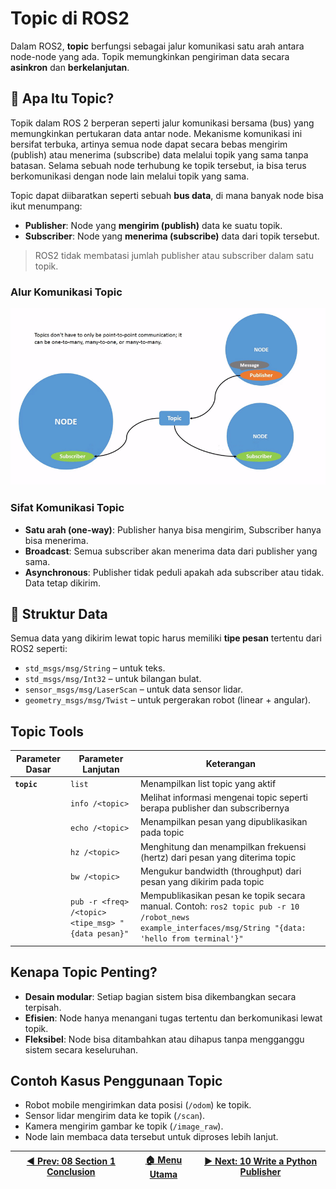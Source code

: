 # Topic di ROS2

Dalam ROS2, **topic** berfungsi sebagai jalur komunikasi satu arah antara node-node yang ada. Topik memungkinkan pengiriman data secara **asinkron** dan **berkelanjutan**.

## 📡 Apa Itu Topic?

Topik dalam ROS 2 berperan seperti jalur komunikasi bersama (bus) yang memungkinkan pertukaran data antar node. Mekanisme komunikasi ini bersifat terbuka, artinya semua node dapat secara bebas mengirim (publish) atau menerima (subscribe) data melalui topik yang sama tanpa batasan. Selama sebuah node terhubung ke topik tersebut, ia bisa terus berkomunikasi dengan node lain melalui topik yang sama.

Topic dapat diibaratkan seperti sebuah **bus data**, di mana banyak node bisa ikut menumpang:

- **Publisher**: Node yang **mengirim (publish)** data ke suatu topik.
- **Subscriber**: Node yang **menerima (subscribe)** data dari topik tersebut.

> ROS2 tidak membatasi jumlah publisher atau subscriber dalam satu topik.

### Alur Komunikasi Topic

![Topic](/assets/topic.gif)

### Sifat Komunikasi Topic

- **Satu arah (one-way)**: Publisher hanya bisa mengirim, Subscriber hanya bisa menerima.
- **Broadcast**: Semua subscriber akan menerima data dari publisher yang sama.
- **Asynchronous**: Publisher tidak peduli apakah ada subscriber atau tidak. Data tetap dikirim.

## 📁 Struktur Data

Semua data yang dikirim lewat topic harus memiliki **tipe pesan** tertentu dari ROS2 seperti:

- `std_msgs/msg/String` – untuk teks.
- `std_msgs/msg/Int32` – untuk bilangan bulat.
- `sensor_msgs/msg/LaserScan` – untuk data sensor lidar.
- `geometry_msgs/msg/Twist` – untuk pergerakan robot (linear + angular).

## Topic Tools

| Parameter Dasar | Parameter Lanjutan                                 | Keterangan                                                                                                                                             |
| --------------- | -------------------------------------------------- | ------------------------------------------------------------------------------------------------------------------------------------------------------ |
| **`topic`**     | `list`                                             | Menampilkan list topic yang aktif                                                                                                                      |
|                 | `info /<topic>`                                    | Melihat informasi mengenai topic seperti berapa publisher dan subscribernya                                                                            |
|                 | `echo /<topic>`                                    | Menampilkan pesan yang dipublikasikan pada topic                                                                                                       |
|                 | `hz /<topic>`                                      | Menghitung dan menampilkan frekuensi (hertz) dari pesan yang diterima topic                                                                            |
|                 | `bw /<topic>`                                      | Mengukur bandwidth (throughput) dari pesan yang dikirim pada topic                                                                                     |
|                 | `pub -r <freq> /<topic> <tipe_msg> "{data pesan}"` | Mempublikasikan pesan ke topik secara manual. Contoh: `ros2 topic pub -r 10 /robot_news example_interfaces/msg/String "{data: 'hello from terminal'}"` |

## Kenapa Topic Penting?

- **Desain modular**: Setiap bagian sistem bisa dikembangkan secara terpisah.
- **Efisien**: Node hanya menangani tugas tertentu dan berkomunikasi lewat topik.
- **Fleksibel**: Node bisa ditambahkan atau dihapus tanpa mengganggu sistem secara keseluruhan.


## Contoh Kasus Penggunaan Topic

- Robot mobile mengirimkan data posisi (`/odom`) ke topik.
- Sensor lidar mengirim data ke topik (`/scan`).
- Kamera mengirim gambar ke topik (`/image_raw`).
- Node lain membaca data tersebut untuk diproses lebih lanjut.

| [◀️ Prev: 08 Section 1 Conclusion](/section1_write_ros2/08_section1_conclusion/) | [🏠 Menu Utama](/) | [▶️ Next: 10 Write a Python Publisher](../10_python_publisher/) |
| ------------------------------------------------------------------------------- | ----------------- | -------------------------------------------------------------- |